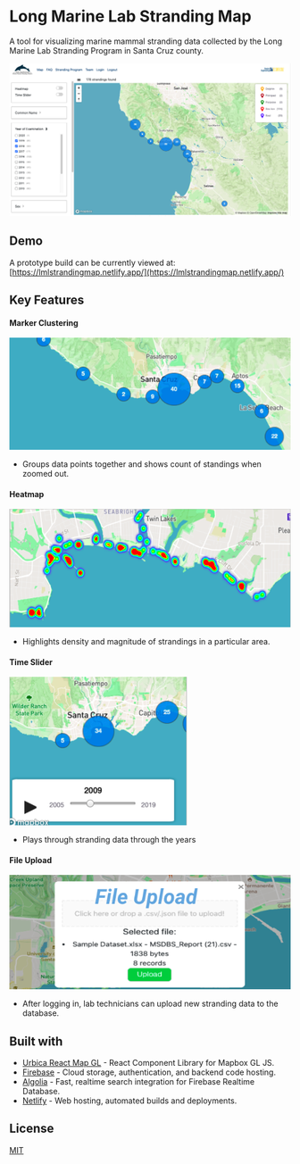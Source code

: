 # Long Marine Lab Stranding Map
A tool for visualizing marine mammal stranding data collected by the Long Marine Lab Stranding Program in Santa Cruz county.

![screenshot01](/public/screenshots/screenshot01.png)

## Demo
A prototype build can be currently viewed at: [https://lmlstrandingmap.netlify.app/](https://lmlstrandingmap.netlify.app/)

## Key Features
#### Marker Clustering
![marker-clustering](/public/screenshots/marker-clustering.png)
- Groups data points together and shows count of standings when zoomed out.

#### Heatmap
![Heatmap](/public/screenshots/heatmap.png)
- Highlights density and magnitude of strandings in a particular area.

#### Time Slider
![Time Slider 2](/public/screenshots/time-slider02.png)
- Plays through stranding data through the years

#### File Upload
![File Upload](/public/screenshots/file-upload.png)
- After logging in, lab technicians can upload new stranding data to the database.







## Built with
- [Urbica React Map GL](https://urbica.github.io/react-map-gl/) - React Component Library for Mapbox GL JS.
- [Firebase](https://firebase.google.com/) - Cloud storage, authentication, and backend code hosting.
- [Algolia](https://algolia.com/) - Fast, realtime search integration for Firebase Realtime Database.
- [Netlify](https://netlify.com/) - Web hosting, automated builds and deployments.

## License
[MIT](https://choosealicense.com/licenses/mit/)